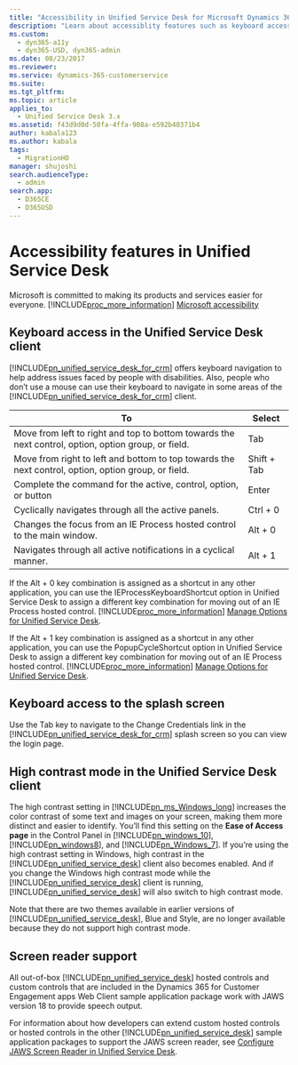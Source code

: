 ```yaml
---
title: "Accessibility in Unified Service Desk for Microsoft Dynamics 365 for Customer Engagement apps | MicrosoftDocs"
description: "Learn about accessiblity features such as keyboard access and screen reader support."
ms.custom: 
  - dyn365-a11y
  - dyn365-USD, dyn365-admin
ms.date: 08/23/2017
ms.reviewer: 
ms.service: dynamics-365-customerservice
ms.suite: 
ms.tgt_pltfrm: 
ms.topic: article
applies_to: 
  - Unified Service Desk 3.x
ms.assetid: f43d9d0d-50fa-4ffa-908a-e592b40371b4
author: kabala123
ms.author: kabala
tags: 
  - MigrationHO
manager: shujoshi
search.audienceType: 
  - admin
search.app: 
  - D365CE
  - D365USD
---
```

# Accessibility features in Unified Service Desk
Microsoft is committed to making its products and services easier for everyone. [!INCLUDE[proc_more_information](../../../includes/proc-more-information.md)] [Microsoft accessibility](http://www.microsoft.com/enable/default.aspx)  
  
  
<a name="KeyboardAccess"></a>   
## Keyboard  access in the Unified Service Desk client  
 [!INCLUDE[pn_unified_service_desk_for_crm](../../../includes/pn-unified-service-desk-for-crm.md)] offers keyboard navigation to help address issues faced by people with disabilities. Also, people who don’t use a mouse can use their keyboard to navigate in some areas of the [!INCLUDE[pn_unified_service_desk_for_crm](../../../includes/pn-unified-service-desk-for-crm.md)] client.  
  
|To|Select|  
|--------|-----------|  
|Move from left to right and top to bottom towards the next control, option, option group, or field.|Tab|  
|Move from right to left and bottom to top towards the next control, option, option group, or field.|Shift + Tab|  
|Complete the command for the active, control, option, or button|Enter|  
|Cyclically navigates through all the active panels.|Ctrl + 0|  
|Changes the focus from an IE Process hosted control to the main window.|Alt + 0|  
|Navigates through all active notifications in a cyclical manner.|Alt + 1|  
  
 If the Alt + 0  key combination  is assigned as a shortcut in any other application, you can use the IEProcessKeyboardShortcut option in Unified Service Desk to assign a different key combination for moving out of an IE Process hosted control. [!INCLUDE[proc_more_information](../../../includes/proc-more-information.md)] [Manage Options for Unified Service Desk](../../../unified-service-desk/admin/manage-options-unified-service-desk.md).  
  
 If the Alt + 1  key combination  is assigned as a shortcut in any other application, you can use the PopupCycleShortcut option in Unified Service Desk to assign a different key combination for moving out of an IE Process hosted control. [!INCLUDE[proc_more_information](../../../includes/proc-more-information.md)] [Manage Options for Unified Service Desk](../../../unified-service-desk/admin/manage-options-unified-service-desk.md).  
  
<a name="SplashScreen"></a>   
## Keyboard access to the splash screen  
 Use the Tab key to navigate to the Change Credentials link in the [!INCLUDE[pn_unified_service_desk_for_crm](../../../includes/pn-unified-service-desk-for-crm.md)] splash screen so you can view the login page.  
  
<a name="HighContrast"></a>   
## High contrast mode in the  Unified Service Desk client  
 The high contrast setting in [!INCLUDE[pn_ms_Windows_long](../../../includes/pn-ms-windows-long.md)] increases the color contrast of some text and images on your screen, making them more distinct and easier to identify. You’ll find this setting on the **Ease of Access page** in the Control Panel in [!INCLUDE[pn_windows_10](../../../includes/pn-windows-10.md)], [!INCLUDE[pn_windows8](../../../includes/pn-windows8.md)], and [!INCLUDE[pn_Windows_7](../../../includes/pn-windows-7.md)].  If you’re using the high contrast setting in  Windows, high contrast in the [!INCLUDE[pn_unified_service_desk](../../../includes/pn-unified-service-desk.md)] client also becomes enabled. And if you change the Windows high contrast mode while the [!INCLUDE[pn_unified_service_desk](../../../includes/pn-unified-service-desk.md)] client is running, [!INCLUDE[pn_unified_service_desk](../../../includes/pn-unified-service-desk.md)] will  also switch to high contrast mode.  
  
 Note that there are two  themes available in earlier versions of [!INCLUDE[pn_unified_service_desk](../../../includes/pn-unified-service-desk.md)], Blue and Style, are no longer available because they  do not support high contrast mode.  
  
<a name="ScreenReader"></a>   
## Screen  reader support  
 All out-of-box [!INCLUDE[pn_unified_service_desk](../../../includes/pn-unified-service-desk.md)] hosted controls and custom controls that are included in the Dynamics 365 for Customer Engagement apps Web Client sample application package work with JAWS version 18 to provide speech output.  
  
 For information about how developers can extend custom hosted controls or hosted controls in the other [!INCLUDE[pn_unified_service_desk](../../../includes/pn-unified-service-desk.md)] sample application packages to support the JAWS screen reader, see [Configure JAWS Screen Reader in Unified Service Desk](../../configure-jaws-screen-reader-support.md).  
